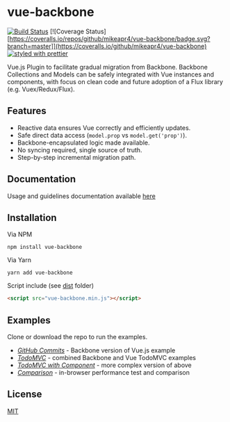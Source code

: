 # vue-backbone  

[![Build Status](https://travis-ci.org/mikeapr4/vue-backbone.png?branch=master)](https://travis-ci.org/mikeapr4/vue-backbone)
[![Coverage Status][https://coveralls.io/repos/github/mikeapr4/vue-backbone/badge.svg?branch=master]](https://coveralls.io/github/mikeapr4/vue-backbone)
[![styled with prettier](https://img.shields.io/badge/styled_with-prettier-ff69b4.svg)](https://github.com/prettier/prettier)

Vue.js Plugin to facilitate gradual migration from Backbone. Backbone Collections and Models can be safely integrated with Vue instances and components, with focus on clean code and future adoption of a Flux library (e.g. Vuex/Redux/Flux).

## Features

* Reactive data ensures Vue correctly and efficiently updates.
* Safe direct data access (`model.prop` vs `model.get('prop')`).
* Backbone-encapsulated logic made available.
* No syncing required, single source of truth.
* Step-by-step incremental migration path.

## Documentation

Usage and guidelines documentation available [here](https://mikeapr4.gitbooks.io/vue-backbone) 

## Installation

Via NPM

    npm install vue-backbone

Via Yarn

    yarn add vue-backbone

Script include (see [dist](https://github.com/mikeapr4/vue-backbone/tree/master/dist) folder)

```html
<script src="vue-backbone.min.js"></script>
```

## Examples

Clone or download the repo to run the examples.

* [*GitHub Commits*](https://github.com/mikeapr4/vue-backbone/tree/master/examples/github-commits.htm) - Backbone version of Vue.js example
* [*TodoMVC*](https://github.com/mikeapr4/vue-backbone/tree/master/examples/todomvc) - combined Backbone and Vue TodoMVC examples
* [*TodoMVC with Component*](https://github.com/mikeapr4/vue-backbone/tree/master/examples/todomvc-with-component) - more complex version of above
* [*Comparison*](https://github.com/mikeapr4/vue-backbone/tree/master/examples/comparison) - in-browser performance test and comparison

## License

[MIT](http://opensource.org/licenses/MIT)
